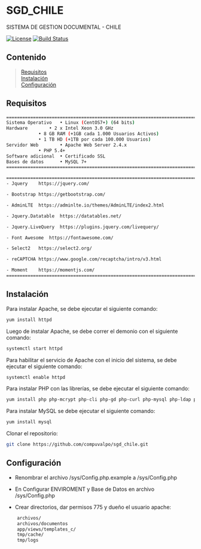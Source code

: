 # SGD_CHILE
SISTEMA DE GESTION DOCUMENTAL - CHILE

[![License](https://img.shields.io/badge/licence-Apache%202.0-brightgreen.svg?style=flat)](LICENSE)
[![Build Status](https://travis-ci.org/Samsung/TizenRT.svg?branch=master)](https://travis-ci.org/Samsung/TizenRT)

## Contenido

> [Requisitos](#requisitos)  
> [Instalación](#instalación)  
> [Configuración](#configuración)  

## Requisitos

```bash
======================================================================================
Sistema Operativo	• Linux (CentOS7+) (64 bits)
Hardware		• 2 x Intel Xeon 3.0 GHz 
			• 8 GB RAM (+1GB cada 1.000 Usuarios Activos)
			• 1 TB HD (+1TB por cada 100.000 Usuarios)
Servidor Web		• Apache Web Server 2.4.x 
			• PHP 5.4+
Software adicional	• Certificado SSL
Bases de datos		• MySQL 7+
======================================================================================
```

```bash
======================================================================================
- Jquery	https://jquery.com/

- Bootstrap	https://getbootstrap.com/

- AdminLTE	https://adminlte.io/themes/AdminLTE/index2.html

- Jquery.Datatable	https://datatables.net/

- Jquery.LiveQuery	https://plugins.jquery.com/livequery/

- Font Awesome	https://fontawesome.com/

- Select2	https://select2.org/

- reCAPTCHA	https://www.google.com/recaptcha/intro/v3.html

- Moment	https://momentjs.com/
======================================================================================
```


## Instalación
Para instalar Apache, se debe ejecutar el siguiente comando:
```bash
yum install httpd
```

Luego de instalar Apache, se debe correr el demonio con el siguiente comando:
```bash
systemctl start httpd
```

Para habilitar el servicio de Apache con el inicio del sistema, se debe ejecutar el siguiente comando:
```bash
systemctl enable httpd
```

Para instalar PHP con las librerías, se debe ejecutar el siguiente comando:
```bash
yum install php php-mcrypt php-cli php-gd php-curl php-mysql php-ldap php-zip php-fileinfo
```

Para instalar MySQL se debe ejecutar el siguiente comando:
```bash
yum install mysql
```

Clonar el repositorio:
```bash
git clone https://github.com/compuvalpo/sgd_chile.git
```


## Configuración
- Renombrar el archivo /sys/Config.php.example a /sys/Config.php

- En Configurar ENVIROMENT y Base de Datos en archivo /sys/Config.php

- Crear directorios, dar permisos 775 y dueño el usuario apache:
```bash
	archivos/
	archivos/documentos
	app/views/templates_c/
	tmp/cache/
	tmp/logs 
```